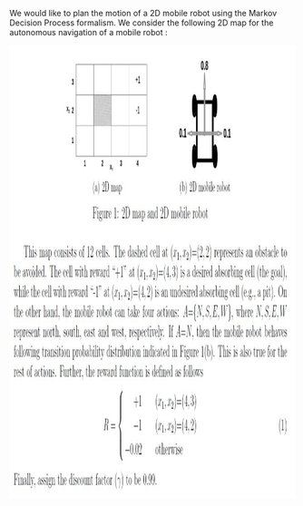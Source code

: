 We would like to plan the motion of a 2D mobile robot using the Markov Decision Process formalism. 
We consider the following 2D map for the autonomous navigation of a mobile robot : 

<img src="./Files/Images/rlRobot.JPG" alt="test" height="800" width="750"> 
